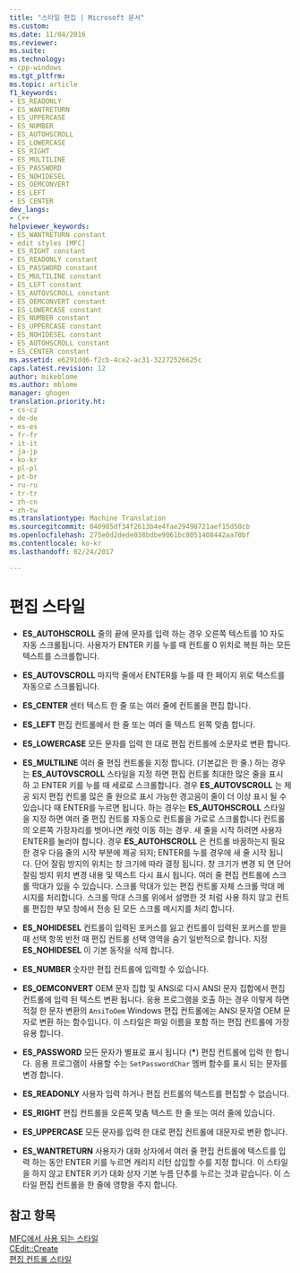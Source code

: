 ```yaml
---
title: "스타일 편집 | Microsoft 문서"
ms.custom: 
ms.date: 11/04/2016
ms.reviewer: 
ms.suite: 
ms.technology:
- cpp-windows
ms.tgt_pltfrm: 
ms.topic: article
f1_keywords:
- ES_READONLY
- ES_WANTRETURN
- ES_UPPERCASE
- ES_NUMBER
- ES_AUTOHSCROLL
- ES_LOWERCASE
- ES_RIGHT
- ES_MULTILINE
- ES_PASSWORD
- ES_NOHIDESEL
- ES_OEMCONVERT
- ES_LEFT
- ES_CENTER
dev_langs:
- C++
helpviewer_keywords:
- ES_WANTRETURN constant
- edit styles [MFC]
- ES_RIGHT constant
- ES_READONLY constant
- ES_PASSWORD constant
- ES_MULTILINE constant
- ES_LEFT constant
- ES_AUTOVSCROLL constant
- ES_OEMCONVERT constant
- ES_LOWERCASE constant
- ES_NUMBER constant
- ES_UPPERCASE constant
- ES_NOHIDESEL constant
- ES_AUTOHSCROLL constant
- ES_CENTER constant
ms.assetid: e6291dd6-f2cb-4ce2-ac31-32272526625c
caps.latest.revision: 12
author: mikeblome
ms.author: mblome
manager: ghogen
translation.priority.ht:
- cs-cz
- de-de
- es-es
- fr-fr
- it-it
- ja-jp
- ko-kr
- pl-pl
- pt-br
- ru-ru
- tr-tr
- zh-cn
- zh-tw
ms.translationtype: Machine Translation
ms.sourcegitcommit: 040985df34f2613b4e4fae29498721aef15d50cb
ms.openlocfilehash: 275e0d2dede038bdbe9061bc8051408442aa70bf
ms.contentlocale: ko-kr
ms.lasthandoff: 02/24/2017

---
```

# <a name="edit-styles"></a>편집 스타일
-   **ES_AUTOHSCROLL** 줄의 끝에 문자를 입력 하는 경우 오른쪽 텍스트를 10 자도 자동 스크롤됩니다. 사용자가 ENTER 키를 누를 때 컨트롤 0 위치로 복원 하는 모든 텍스트를 스크롤합니다.  
  
-   **ES_AUTOVSCROLL** 마지막 줄에서 ENTER를 누를 때 한 페이지 위로 텍스트를 자동으로 스크롤됩니다.  
  
-   **ES_CENTER** 센터 텍스트 한 줄 또는 여러 줄에 컨트롤을 편집 합니다.  
  
-   **ES_LEFT** 편집 컨트롤에서 한 줄 또는 여러 줄 텍스트 왼쪽 맞춤 합니다.  
  
-   **ES_LOWERCASE** 모든 문자를 입력 한 대로 편집 컨트롤에 소문자로 변환 합니다.  
  
-   **ES_MULTILINE** 여러 줄 편집 컨트롤을 지정 합니다. (기본값은 한 줄.) 하는 경우는 **ES_AUTOVSCROLL** 스타일을 지정 하면 편집 컨트롤 최대한 많은 줄을 표시 하 고 ENTER 키를 누를 때 세로로 스크롤합니다. 경우 **ES_AUTOVSCROLL** 는 제공 되지 편집 컨트롤 많은 줄 원으로 표시 가능한 경고음이 줄이 더 이상 표시 될 수 있습니다 때 ENTER를 누르면 됩니다. 하는 경우는 **ES_AUTOHSCROLL** 스타일을 지정 하면 여러 줄 편집 컨트롤 자동으로 컨트롤을 가로로 스크롤합니다 컨트롤의 오른쪽 가장자리를 벗어나면 캐럿 이동 하는 경우. 새 줄을 시작 하려면 사용자 ENTER를 눌러야 합니다. 경우 **ES_AUTOHSCROLL** 은 컨트롤 바꿈하는지 필요한 경우 다음 줄의 시작 부분에 제공 되지; ENTER를 누를 경우에 새 줄 시작 됩니다. 단어 잘림 방지의 위치는 창 크기에 따라 결정 됩니다. 창 크기가 변경 되 면 단어 잘림 방지 위치 변경 내용 및 텍스트 다시 표시 됩니다. 여러 줄 편집 컨트롤에 스크롤 막대가 있을 수 있습니다. 스크롤 막대가 있는 편집 컨트롤 자체 스크롤 막대 메시지를 처리합니다. 스크롤 막대 스크롤 위에서 설명한 것 처럼 사용 하지 않고 컨트롤 편집한 부모 창에서 전송 된 모든 스크롤 메시지를 처리 합니다.  
  
-   **ES_NOHIDESEL** 컨트롤이 입력된 포커스를 잃고 컨트롤이 입력된 포커스를 받을 때 선택 항목 반전 때 편집 컨트롤 선택 영역을 숨기 일반적으로 합니다. 지정 **ES_NOHIDESEL** 이 기본 동작을 삭제 합니다.  
  
-   **ES_NUMBER** 숫자만 편집 컨트롤에 입력할 수 있습니다.  
  
-   **ES_OEMCONVERT** OEM 문자 집합 및 ANSI로 다시 ANSI 문자 집합에서 편집 컨트롤에 입력 된 텍스트 변환 됩니다. 응용 프로그램을 호출 하는 경우 이렇게 하면 적절 한 문자 변환의 `AnsiToOem` Windows 편집 컨트롤에는 ANSI 문자열 OEM 문자로 변환 하는 함수입니다. 이 스타일은 파일 이름을 포함 하는 편집 컨트롤에 가장 유용 합니다.  
  
-   **ES_PASSWORD** 모든 문자가 별표로 표시 됩니다 (**\***) 편집 컨트롤에 입력 한 합니다. 응용 프로그램이 사용할 수는 `SetPasswordChar` 멤버 함수를 표시 되는 문자를 변경 합니다.  
  
-   **ES_READONLY** 사용자 입력 하거나 편집 컨트롤의 텍스트를 편집할 수 없습니다.  
  
-   **ES_RIGHT** 편집 컨트롤을 오른쪽 맞춤 텍스트 한 줄 또는 여러 줄에 있습니다.  
  
-   **ES_UPPERCASE** 모든 문자를 입력 한 대로 편집 컨트롤에 대문자로 변환 합니다.  
  
-   **ES_WANTRETURN** 사용자가 대화 상자에서 여러 줄 편집 컨트롤에 텍스트를 입력 하는 동안 ENTER 키를 누르면 캐리지 리턴 삽입할 수를 지정 합니다. 이 스타일을 하지 않고 ENTER 키가 대화 상자 기본 누름 단추를 누르는 것과 같습니다. 이 스타일 편집 컨트롤을 한 줄에 영향을 주지 합니다.  
  
## <a name="see-also"></a>참고 항목  
 [MFC에서 사용 되는 스타일](../../mfc/reference/styles-used-by-mfc.md)   
 [CEdit::Create](../../mfc/reference/cedit-class.md#create)   
 [편집 컨트롤 스타일](http://msdn.microsoft.com/library/windows/desktop/bb775464)


